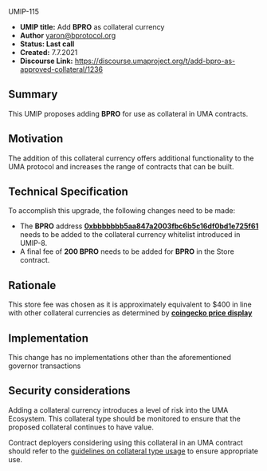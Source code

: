 UMIP-115

-   **UMIP title:** Add **BPRO** as collateral currency 
-   **Author**  yaron@bprotocol.org
-   **Status: Last call**
-   **Created:**  7.7.2021
-   **Discourse Link:**  https://discourse.umaproject.org/t/add-bpro-as-approved-collateral/1236

## Summary

This UMIP proposes adding **BPRO** for use as collateral in UMA contracts.

## Motivation

The addition of this collateral currency offers additional functionality to the UMA protocol and increases the range of contracts that can be built.

## Technical Specification

To accomplish this upgrade, the following changes need to be made:

-   The **BPRO** address **[0xbbbbbbb5aa847a2003fbc6b5c16df0bd1e725f61](https://etherscan.io/token/0xbbbbbbb5aa847a2003fbc6b5c16df0bd1e725f61)** needs to be added to the collateral currency whitelist introduced in UMIP-8.
-   A final fee of **200 BPRO** needs to be added for **BPRO** in the Store contract.
    

## Rationale

This store fee was chosen as it is approximately equivalent to $400 in line with other collateral currencies as determined by **[coingecko price display](https://www.coingecko.com/en/coins/b-protocol)**

## Implementation


This change has no implementations other than the aforementioned governor transactions

## Security considerations

Adding a collateral currency introduces a level of risk into the UMA Ecosystem.  This collateral type should be monitored to ensure that the proposed collateral continues to have value.

Contract deployers considering using this collateral in an UMA contract should refer to the [guidelines on collateral type usage](https://docs.umaproject.org/uma-tokenholders/guidence-on-collateral-currency-addition) to ensure appropriate use.

